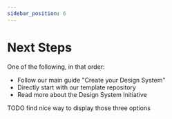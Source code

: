 ```yaml
---
sidebar_position: 6
---
```


# Next Steps

One of the following, in that order:

- Follow our main guide "Create your Design System"
- Directly start with our template repository
- Read more about the Design System Initiative

TODO find nice way to display those three options
